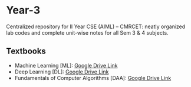 # Year-3
Centralized repository for II Year CSE (AIML) – CMRCET: neatly organized lab codes and complete unit-wise notes for all Sem 3 & 4 subjects.

## Textbooks

- Machine Learning [ML]: [Google Drive Link](https://drive.google.com/file/d/1KBnM3_5PTNzR9qe-NcOjayoPZj4rR-8k/view?usp=sharing)
- Deep Learning [DL]: [Google Drive Link](https://drive.google.com/file/d/1zk9c8p2Ap5fT1mYRnzI0-Rr7AT038N0H/view?usp=sharing)
- Fundamentals of Computer Algorithms [DAA]: [Google Drive Link](https://drive.google.com/file/d/1Xp3MeiQ1nwFInj7ItAY4PXaN9NQuVOBG/view?usp=sharing)
